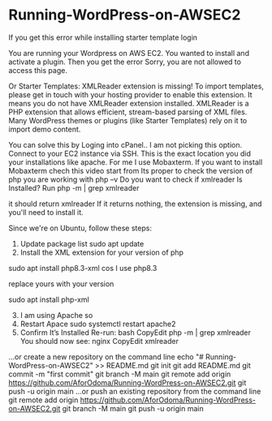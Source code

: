 # Running-WordPress-on-AWSEC2

If you get this error while installing starter template login

You are running your Wordpress on AWS EC2. You wanted to install and activate a plugin. Then you get the error
Sorry, you are not allowed to access this page.

Or
Starter Templates: XMLReader extension is missing! To import templates, please get in touch with your hosting provider to enable this extension.
It means you do not have XMLReader extension installed. XMLReader is a PHP extension that allows efficient, stream-based parsing of XML files. Many WordPress themes or plugins (like Starter Templates) rely on it to import demo content.

You can solve this by Loging into cPanel..
I am not picking this option.
Connect to your EC2 instance via SSH. This is the exact location you did your installations like apache. For me I use Mobaxterm. If you want to install Mobaxterm chech this video start from
Its proper to check the version of php you are working with
php –v
Do you want to check if xmlreader Is Installed? Run
php -m | grep xmlreader

it should return xmlreader
If it returns nothing, the extension is missing, and you'll need to install it.

Since we're on Ubuntu, follow these steps:

1. Update package list
   sudo apt update
2. Install the XML extension for your version of php

sudo apt install php8.3-xml
cos I use php8.3

replace yours with your version

sudo apt install php<add version here>-xml

3. I am using Apache so
4. Restart Apace
   sudo systemctl restart apache2
5. Confirm It’s Installed
   Re-run:
   bash
   CopyEdit
   php -m | grep xmlreader
   You should now see:
   nginx
   CopyEdit
   xmlreader

…or create a new repository on the command line
echo "# Running-WordPress-on-AWSEC2" >> README.md
git init
git add README.md
git commit -m "first commit"
git branch -M main
git remote add origin https://github.com/AforOdoma/Running-WordPress-on-AWSEC2.git
git push -u origin main
…or push an existing repository from the command line
git remote add origin https://github.com/AforOdoma/Running-WordPress-on-AWSEC2.git
git branch -M main
git push -u origin main
